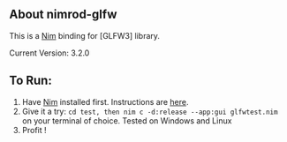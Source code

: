About nimrod-glfw
------------------

This is a [Nim] binding for [GLFW3] library. 

Current Version: 3.2.0

To Run:
-----------------

1. Have [Nim] installed first. Instructions are [here].
2. Give it a try: `cd test, then nim c -d:release --app:gui glfwtest.nim` on your terminal of choice. Tested on Windows and Linux
3. Profit !

[Nim]: https://nim-lang.org
[GLFW]: http://glfw.org
[here]: https://nim-lang.org/download.html
